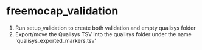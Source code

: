 # freemocap_validation

1) Run setup_validation to create both validation and empty qualisys folder
2) Export/move the Qualisys TSV into the qualisys folder under the name 'qualisys_exported_markers.tsv'